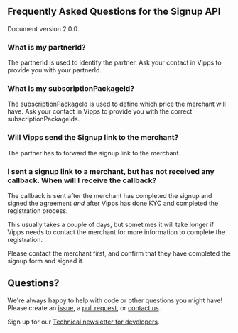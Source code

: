 ## Frequently Asked Questions for the Signup API

Document version 2.0.0.

### What is my partnerId?

The partnerId is used to identify the partner. Ask your contact in Vipps to
provide you with your partnerId.

### What is my subscriptionPackageId?

The subscriptionPackageId is used to define which price the merchant will have.
Ask your contact in Vipps to provide you with the correct subscriptionPackageIds.

### Will Vipps send the Signup link to the merchant?

The partner has to forward the signup link to the merchant.

### I sent a signup link to a merchant, but has not received any callback. When will I receive the callback?

The callback is sent after the merchant has completed the signup and signed the
agreement _and_ after Vipps has done KYC and completed the registration process.

This usually takes a couple of days, but sometimes it will take longer if
Vipps needs to contact the merchant for more information to complete the
registration.

Please contact the merchant first, and confirm that they have
completed the signup form and signed it.

## Questions?

We're always happy to help with code or other questions you might have!
Please create an [issue](https://github.com/vippsas/vipps-sdignup-api/issues),
a [pull request](https://github.com/vippsas/vipps-signup-api/pulls),
or [contact us](https://github.com/vippsas/vipps-developers/blob/master/contact.md).

Sign up for our [Technical newsletter for developers](https://github.com/vippsas/vipps-developers/tree/master/newsletters).
